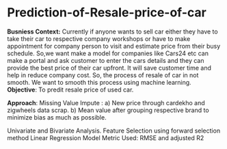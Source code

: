 # Prediction-of-Resale-price-of-car
<b>Busniess Context:</b>
Currently if anyone wants to sell car either they have to take their car to respective company workshops or have to make appointment for company person to visit and estimate price from their busy schedule. So,we want make a model for companies like Cars24 etc can make a portal and ask customer to enter the cars details and they can provide the best price of their car upfront. It will save customer time and help in reduce company cost.
So, the process of resale of car in not smooth. We want to smooth this process using machine learning.
<b>Objective</b>: To predit resale price of used car.

<b>Approach</b>:
Missing Value Impute : a) New price through cardekho and zigwheels data scrap.
b) Mean value after grouping respective brand to minimize bias as much as possible.

Univariate and Bivariate Analysis.
Feature Selection using forward selection method
Linear Regression Model
Metric Used: RMSE and adjusted R2

